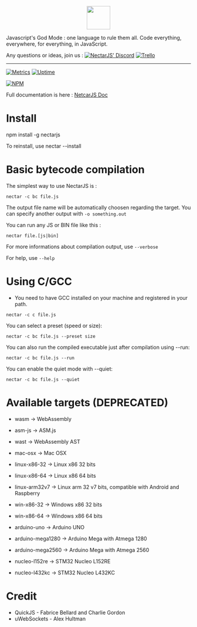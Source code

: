 <p align="center" style="margin:auto";>
  
<img height="64" src="https://i.imgur.com/oXRdycNl.png">

<br>

Javascript's God Mode : one language to rule them all. Code everything, everywhere, for everything, in JavaScript.

Any questions or ideas, join us : [![NectarJS' Discord](https://img.shields.io/badge/Discord-Join-brightgreen.svg)](https://discord.gg/cpe2UuN)   [![Trello](https://img.shields.io/badge/Trello-Join-brightgreen.svg)](https://trello.com/invite/b/6F4rvEj2/9d7677f9dc6b5bf2f5b33e45fc794182/nectarjs)

<hr></hr>

[![Metrics](https://img.shields.io/badge/Metrics-ON-green.svg)](https://app.databox.com/datawall/1584c72f8ba105f7c7435fbcdf0921c405b6bdf4b)
[![Uptime](https://img.shields.io/badge/dynamic/json.svg?label=API%20Uptime&url=https%3A%2F%2Fapi.uptimerobot.com%2FgetMonitors%3FapiKey%3Dm780802413-76e2ae897675f9ab020aa79f%26responseTimes%3D0%26logs%3D1%26format%3Djson%26noJsonCallback%3D1&query=%24.monitors.monitor%5B0%5D.alltimeuptimeratio&colorB=green&suffix=%25)](https://status.nectarjs.com)

[![NPM](https://nodei.co/npm/nectarjs.png?downloads=true&downloadRank=true&stars=true)](https://nodei.co/npm/nectarjs/)

Full documentation is here : [NetcarJS Doc](https://doc.nectarjs.com/)

</p>

# Install

npm install -g nectarjs

To reinstall, use nectar --install

# Basic bytecode compilation

The simplest way to use NectarJS is :

```
nectar -c bc file.js
```

The output file name will be automatically choosen regarding the target. You can specify another output with `-o something.out`

You can run any JS or BIN file like this :

```
nectar file.[js|bin]
```

For more informations about compilation output, use `--verbose`

For help, use `--help`

# Using C/GCC

* You need to have GCC installed on your machine and registered in your path.

```
nectar -c c file.js
```

You can select a preset (speed or size):

```
nectar -c bc file.js --preset size
```

You can also run the compiled executable just after compilation using --run:

```
nectar -c bc file.js --run
```

You can enable the quiet mode with --quiet:

```
nectar -c bc file.js --quiet
```

# Available targets (DEPRECATED)

* wasm -> WebAssembly

* asm-js -> ASM.js

* wast -> WebAssembly AST

* mac-osx -> Mac OSX

* linux-x86-32 -> Linux x86 32 bits

* linux-x86-64 -> Linux x86 64 bits

* linux-arm32v7 -> Linux arm 32 v7 bits, compatible with Android and Raspberry

* win-x86-32 -> Windows x86 32 bits

* win-x86-64 -> Windows x86 64 bits

* arduino-uno -> Arduino UNO

* arduino-mega1280 -> Arduino Mega with Atmega 1280

* arduino-mega2560 -> Arduino Mega with Atmega 2560

* nucleo-l152re -> STM32 Nucleo L152RE

* nucleo-l432kc -> STM32 Nucleo L432KC

# Credit
* QuickJS - Fabrice Bellard and Charlie Gordon
* uWebSockets - Alex Hultman
